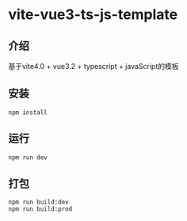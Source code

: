 # vite-vue3-ts-js-template

## 介绍

基于vite4.0 + vue3.2 + typescript + javaScript的模板

## 安装

```
npm install
```

## 运行

```
npm run dev
```

## 打包

```
npm run build:dev
npm run build:prod
```